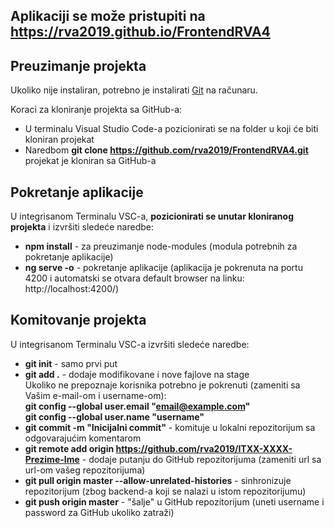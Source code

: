 ## Aplikaciji se može pristupiti na https://rva2019.github.io/FrontendRVA4

## Preuzimanje projekta

Ukoliko nije instaliran, potrebno je instalirati [Git](https://git-scm.com/download/win) na računaru.

Koraci za kloniranje projekta sa GitHub-a:
- U terminalu Visual Studio Code-a pozicionirati se na folder u koji će biti kloniran projekat
- Naredbom **git clone https://github.com/rva2019/FrontendRVA4.git**  
projekat je kloniran sa GitHub-a

## Pokretanje aplikacije

U integrisanom Terminalu VSC-a, **pozicionirati se unutar kloniranog projekta** i izvršiti sledeće naredbe:
- **npm install** - za preuzimanje node-modules (modula potrebnih za pokretanje aplikacije) 
- **ng serve -o** - pokretanje aplikacije (aplikacija je pokrenuta na portu 4200 i automatski se otvara default browser na linku: http://localhost:4200/)


## Komitovanje projekta

U integrisanom Terminalu VSC-a izvršiti sledeće naredbe:
- **git init** - samo prvi put  
- **git add .** - dodaje modifikovane i nove fajlove na stage  
Ukoliko ne prepoznaje korisnika potrebno je pokrenuti (zameniti sa Vašim e-mail-om i username-om):  
**git config --global user.email "email@example.com"   
git config --global user.name "username"**
- **git commit -m "Inicijalni commit"** - komituje u lokalni repozitorijum sa odgovarajućim komentarom
- **git remote add origin https://github.com/rva2019/ITXX-XXXX-Prezime-Ime** - dodaje putanju do GitHub repozitorijuma (zameniti url sa url-om vašeg repozitorijuma)
- **git pull origin master --allow-unrelated-histories** - sinhronizuje repozitorijum (zbog backend-a koji se nalazi u istom repozitorijumu)
- **git push origin master** - "šalje" u GitHub repozitorijum (uneti username i password za GitHub ukoliko zatraži)
